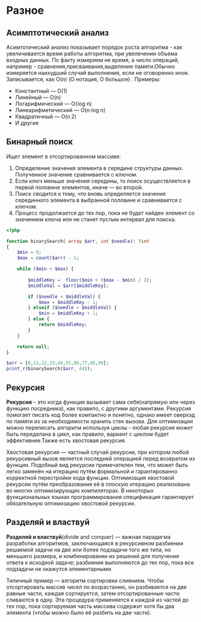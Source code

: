 # Разное

## Асимптотический анализ

Асимтотический анализ показывает порядок роста алгоритма - как увеличивается время работы алгоритма, при увелечении объема входных данных. По факту измеряем не время, а число операций, например - сравнения,присваивания,выделение памяти.Обычно измеряется наихудший случай выполнения, если не оговоренно иное. Записывается, как O(n) (О нотация, О большое) . Примеры:

- Константный — O(1)
- Линейный — O(n)
- Логарифмический — O( log n)
- Линеарифметический — O(n·log n)
- Квадратичный — O(n 2)
- И другие

## Бинарный поиск

Ищет элемент в отсортированном массиве:

1. Определение значения элемента в середине структуры данных. Полученное значение сравнивается с ключом.
2. Если ключ меньше значения середины, то поиск осуществляется в первой половине элементов, иначе — во второй.
3. Поиск сводится к тому, что вновь определяется значение серединного элемента в выбранной половине и сравнивается с ключом.
4. Процесс продолжается до тех пор, пока не будет найден элемент со значением ключа или не станет пустым интервал для поиска.

```php
<?php

function binarySearch( array $arr, int $needle): ?int
{
    $min = 0;
    $max = count($arr) - 1;

    while ($min < $max) {
        
        $middleKey =  floor($min + ($max - $min) / 2);
        $middleVal = $arr[$middleKey];

        if ($needle < $middleVal) {
            $max = $middleKey - 1;
        } elseif ($needle > $middleVal) {
            $min = $middleKey + 1;
        } else {
            return $middleKey;
        }
    }

    return null;
}

$arr = [0,11,22,33,44,55,66,77,88,99];
print_r(binarySearch($arr, 44));
```

## Рекурсия

**Рекурсия** – это когда функция вызывает сама себя(напрямую или через функцию посредника), как правило, с другими аргументами. Рекурсия помогает писать код более компактно и понятно, однако имеет оверхэд по памяти из за необходимости хранить стек вызова. Для оптимизации можно переписать алгоритм используя циклы - любая рекурсия может быть переделана в цикл, как правило, вариант с циклом будет эффективнее.Также есть хвостовая рекурсия.

Хвостовая рекурсия — частный случай рекурсии, при котором любой рекурсивный вызов является последней операцией перед возвратом из функции. Подобный вид рекурсии примечателен тем, что может быть легко заменён на итерацию путём формальной и гарантированно корректной перестройки кода функции. Оптимизация хвостовой рекурсии путём преобразования её в плоскую итерацию реализована во многих оптимизирующих компиляторах. В некоторых функциональных языках программирования спецификация гарантирует обязательную оптимизацию хвостовой рекурсии.

## Разделяй и властвуй

**Разделяй и властвуй**(divide and conquer)  — важная парадигма разработки алгоритмов, заключающаяся в рекурсивном разбиении решаемой задачи на две или более подзадачи того же типа, но меньшего размера, и комбинировании их решений для получения ответа к исходной задаче; разбиения выполняются до тех пор, пока все подзадачи не окажутся элементарными.

Типичный пример — алгоритм сортировки слиянием. Чтобы отсортировать массив чисел по возрастанию, он разбивается на две равные части, каждая сортируется, затем отсортированные части сливаются в одну. Эта процедура применяется к каждой из частей до тех пор, пока сортируемая часть массива содержит хотя бы два элемента (чтобы можно было её разбить на две части). 

